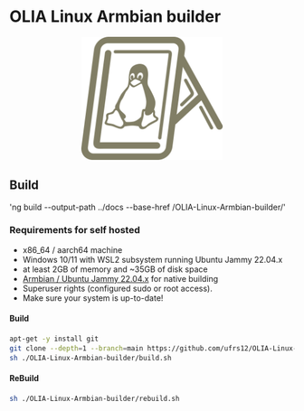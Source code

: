 # OLIA Linux Armbian builder  
<p align="center">
 <img width="250px" src="https://github.com/ufrs12/OLIA-Linux-Armbian/blob/main/sources/img/logo/OLIA-Linux.png" alt="qr"/>
</p>

## Build
'ng build --output-path ../docs --base-href /OLIA-Linux-Armbian-builder/'

### Requirements for self hosted

- x86_64 / aarch64 machine
- Windows 10/11 with WSL2 subsystem running Ubuntu Jammy 22.04.x
- at least 2GB of memory and ~35GB of disk space
- [Armbian / Ubuntu Jammy 22.04.x](https://github.com/armbian/sdk) for native building
- Superuser rights (configured sudo or root access).
- Make sure your system is up-to-date!  

#### Build

```bash
apt-get -y install git
git clone --depth=1 --branch=main https://github.com/ufrs12/OLIA-Linux-Armbian-builder
sh ./OLIA-Linux-Armbian-builder/build.sh

```
#### ReBuild

```bash
sh ./OLIA-Linux-Armbian-builder/rebuild.sh

```
